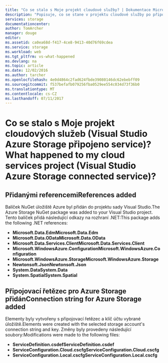 ```yaml
---
title: "Co se stalo s Moje projekt cloudové služby? | Dokumentace Microsoftu"
description: "Popisuje, co se stane v projektu cloudové služby po připojení k účtu úložiště Azure pomocí sady Visual Studio připojené služby"
services: storage
documentationcenter: 
author: TomArcher
manager: douge
editor: 
ms.assetid: ca0ea68d-f417-4ce8-9413-40d76f69cdea
ms.service: storage
ms.workload: web
ms.tgt_pltfrm: vs-what-happened
ms.devlang: na
ms.topic: article
ms.date: 12/02/2016
ms.author: tarcher
ms.openlocfilehash: 4e0d4864c2fad624fbde39080146dc62ebebff09
ms.sourcegitcommit: f537befafb079256fba0529ee554c034d73f36b0
ms.translationtype: MT
ms.contentlocale: cs-CZ
ms.lasthandoff: 07/11/2017
---
```

# <a name="what-happened-to-my-cloud-services-project-visual-studio-azure-storage-connected-service"></a><span data-ttu-id="80cba-104">Co se stalo s Moje projekt cloudových služeb (Visual Studio Azure Storage připojeno service)?</span><span class="sxs-lookup"><span data-stu-id="80cba-104">What happened to my cloud services project (Visual Studio Azure Storage connected service)?</span></span>
## <a name="references-added"></a><span data-ttu-id="80cba-105">Přidanými referencemi</span><span class="sxs-lookup"><span data-stu-id="80cba-105">References added</span></span>
<span data-ttu-id="80cba-106">Balíček NuGet úložiště Azure byl přidán do projektu sady Visual Studio.</span><span class="sxs-lookup"><span data-stu-id="80cba-106">The Azure Storage NuGet package was added to your Visual Studio project.</span></span>  
<span data-ttu-id="80cba-107">Tento balíček přidá následující odkazy na rozhraní .NET:</span><span class="sxs-lookup"><span data-stu-id="80cba-107">This package adds the following .NET references:</span></span>

* <span data-ttu-id="80cba-108">**Microsoft.Data.Edm**</span><span class="sxs-lookup"><span data-stu-id="80cba-108">**Microsoft.Data.Edm**</span></span>
* <span data-ttu-id="80cba-109">**Microsoft.Data.OData**</span><span class="sxs-lookup"><span data-stu-id="80cba-109">**Microsoft.Data.OData**</span></span>
* <span data-ttu-id="80cba-110">**Microsoft.Data.Services.Client**</span><span class="sxs-lookup"><span data-stu-id="80cba-110">**Microsoft.Data.Services.Client**</span></span>
* <span data-ttu-id="80cba-111">**Microsoft.WindowsAzure.Configuration**</span><span class="sxs-lookup"><span data-stu-id="80cba-111">**Microsoft.WindowsAzure.Configuration**</span></span>
* <span data-ttu-id="80cba-112">**Microsoft.WindowsAzure.Storage**</span><span class="sxs-lookup"><span data-stu-id="80cba-112">**Microsoft.WindowsAzure.Storage**</span></span>
* <span data-ttu-id="80cba-113">**Newtonsoft.Json**</span><span class="sxs-lookup"><span data-stu-id="80cba-113">**Newtonsoft.Json**</span></span>
* <span data-ttu-id="80cba-114">**System.Data**</span><span class="sxs-lookup"><span data-stu-id="80cba-114">**System.Data**</span></span>
* <span data-ttu-id="80cba-115">**System.Spatial**</span><span class="sxs-lookup"><span data-stu-id="80cba-115">**System.Spatial**</span></span>

## <a name="connection-string-for-azure-storage-added"></a><span data-ttu-id="80cba-116">Připojovací řetězec pro Azure Storage přidán</span><span class="sxs-lookup"><span data-stu-id="80cba-116">Connection string for Azure Storage added</span></span>
<span data-ttu-id="80cba-117">Elementy byly vytvořeny s připojovací řetězec a klíč účtu vybrané úložiště.</span><span class="sxs-lookup"><span data-stu-id="80cba-117">Elements were created with the selected storage account's connection string and key.</span></span> <span data-ttu-id="80cba-118">Změny byly provedeny následující soubory:</span><span class="sxs-lookup"><span data-stu-id="80cba-118">Modifications were made to the following files:</span></span>

* <span data-ttu-id="80cba-119">**ServiceDefinition.csdef**</span><span class="sxs-lookup"><span data-stu-id="80cba-119">**ServiceDefinition.csdef**</span></span>
* <span data-ttu-id="80cba-120">**ServiceConfiguration.Cloud.cscfg**</span><span class="sxs-lookup"><span data-stu-id="80cba-120">**ServiceConfiguration.Cloud.cscfg**</span></span>
* <span data-ttu-id="80cba-121">**ServiceConfiguration.Local.cscfg**</span><span class="sxs-lookup"><span data-stu-id="80cba-121">**ServiceConfiguration.Local.cscfg**</span></span>

